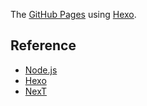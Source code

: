 [page]: http://joinaero.github.io/
[hexo]: https://github.com/hexojs/hexo

The [GitHub Pages][page] using [Hexo][hexo].

## Reference

* [Node.js](https://nodejs.org/en/)
* [Hexo][hexo]
* [NexT](https://github.com/iissnan/hexo-theme-next)

